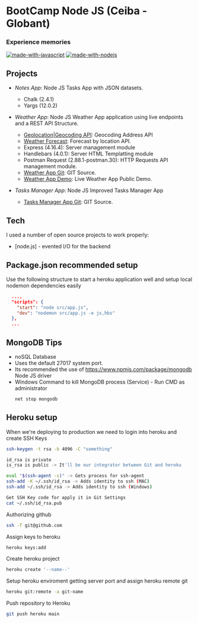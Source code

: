 # BootCamp Node JS (Ceiba - Globant)
### Experience memories

[![made-with-javascript](https://img.shields.io/badge/Made%20with-JavaScript-1f425f.svg)](https://www.javascript.com)
[![made-with-nodejs](https://img.shields.io/badge/Made_with-Node_JS-green.svg)](https://github.com/duquejo01/BootCamp-Node-JS)

## Projects

- *Notes App*: Node JS Tasks App with JSON datasets.
  - Chalk (2.4.1)
  - Yargs (12.0.2)

- *Weather App*: Node JS Weather App application using live endpoints and a REST API Structure.
  - [Geolocation|Geocoding API](https://www.mapbox.com/): Geocoding Address API
  - [Weather Forecast](https://weatherstack.com/): Forecast by location API.
  - Express (4.16.4): Server management module
  - Handlebars (4.0.1): Server HTML Templatting module
  - Postman Request (2.88.1-postman.30): HTTP Requests API management module.
  - [Weather App Git](https://github.com/duquejo01/Weather-App-Node): GIT Source.
  - [Weather App Demo](https://duque-weather-application.herokuapp.com/): Live Weather App Public Demo.

- *Tasks Manager App*: Node JS Improved Tasks Manager App
  - [Tasks Manager App Git](https://github.com/duquejo01/Task-Manager-App): GIT Source.


## Tech

I used a number of open source projects to work properly:

- [node.js] - evented I/O for the backend

## Package.json recommended setup

Use the following structure to start a heroku application well and setup local nodemon dependencies easily
```json
  ...,
  "scripts": {
    "start": "node src/app.js",
    "dev": "nodemon src/app.js -e js,hbs"
  },
  ...
```
## MongoDB Tips

- noSQL Database
- Uses the default 27017 system port.
- Its recommended the use of https://www.npmjs.com/package/mongodb Node JS driver
- Windows Command to kill MongoDB process (Service) - Run CMD as administrator
  ```sh
  net stop mongodb
  ```


## Heroku setup

When we're deploying to production we need to login into heroku and
create SSH Keys

```sh
ssh-keygen -t rsa -b 4096 -C "something"
```

```sh
id_rsa is private
is_rsa is public -> It'll be our integrator between Git and heroku
```

```sh
eval "$(ssh-agent -s)" -> Gets process for ssh-agent
ssh-add -K ~/.ssh/id_rsa -> Adds identity to ssh (MAC)
ssh-add ~/.ssh/id_rsa -> Adds identity to ssh (Windows)
```

```sh
Get SSH Key code for apply it in Git Settings
cat ~/.ssh/id_rsa.pub 
```

Authorizing github
```sh
ssh -T git@github.com
```

Assign keys to heroku
```sh
heroku keys:add
```

Create heroku project
```sh
heroku create '--name--'
```

Setup heroku enviroment getting server port and assign heroku remote git
```sh
heroku git:remote -a git-name
``` 

Push repository to Heroku
```sh
git push heroku main
```
